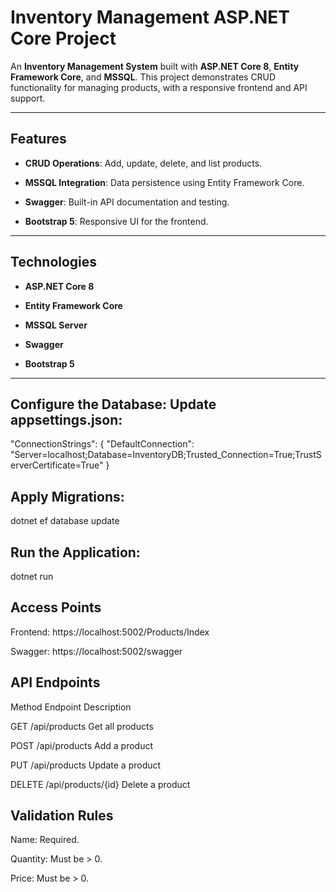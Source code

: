 # Inventory Management ASP.NET Core Project

An **Inventory Management System** built with **ASP.NET Core 8**, **Entity Framework Core**, and **MSSQL**. This project demonstrates CRUD functionality for managing products, with a responsive frontend and API support.

---

## Features

- **CRUD Operations**: Add, update, delete, and list products.
  
- **MSSQL Integration**: Data persistence using Entity Framework Core.
  
- **Swagger**: Built-in API documentation and testing.
  
- **Bootstrap 5**: Responsive UI for the frontend.

---

## Technologies

- **ASP.NET Core 8**
  
- **Entity Framework Core**
  
- **MSSQL Server**
  
- **Swagger**
  
- **Bootstrap 5**

---

## Configure the Database: Update appsettings.json:

"ConnectionStrings": {
    "DefaultConnection": "Server=localhost;Database=InventoryDB;Trusted_Connection=True;TrustServerCertificate=True"
}

## Apply Migrations:

 dotnet ef database update
 
## Run the Application:

dotnet run

## Access Points

Frontend: https://localhost:5002/Products/Index

Swagger: https://localhost:5002/swagger

## API Endpoints

Method	Endpoint	Description

GET	/api/products	Get all products

POST	/api/products	Add a product

PUT	/api/products	Update a product

DELETE	/api/products/{id}	Delete a product


## Validation Rules

Name: Required.

Quantity: Must be > 0.

Price: Must be > 0.


